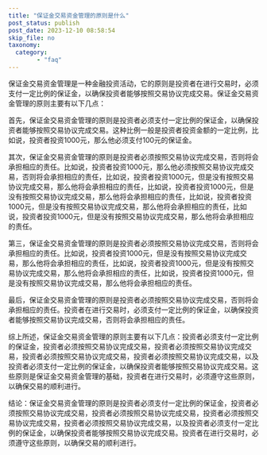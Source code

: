 ```yaml
---
title: "保证金交易资金管理的原则是什么"
post_status: publish
post_date: 2023-12-10 08:58:54
skip_file: no
taxonomy:
  category:
        - "faq"
---
```


保证金交易资金管理是一种金融投资活动，它的原则是投资者在进行交易时，必须支付一定比例的保证金，以确保投资者能够按照交易协议完成交易。保证金交易资金管理的原则主要有以下几点：

首先，保证金交易资金管理的原则是投资者必须支付一定比例的保证金，以确保投资者能够按照交易协议完成交易。这种比例一般是投资者投资金额的一定比例，比如说，投资者投资1000元，那么他必须支付100元的保证金。

其次，保证金交易资金管理的原则是投资者必须按照交易协议完成交易，否则将会承担相应的责任。比如说，投资者投资1000元，那么他必须按照交易协议完成交易，否则将会承担相应的责任，比如说，投资者投资1000元，但是没有按照交易协议完成交易，那么他将会承担相应的责任，比如说，投资者投资1000元，但是没有按照交易协议完成交易，那么他将会承担相应的责任，比如说，投资者投资1000元，但是没有按照交易协议完成交易，那么他将会承担相应的责任，比如说，投资者投资1000元，但是没有按照交易协议完成交易，那么他将会承担相应的责任。

第三，保证金交易资金管理的原则是投资者必须按照交易协议完成交易，否则将会承担相应的责任。比如说，投资者投资1000元，但是没有按照交易协议完成交易，那么他将会承担相应的责任，比如说，投资者投资1000元，但是没有按照交易协议完成交易，那么他将会承担相应的责任，比如说，投资者投资1000元，但是没有按照交易协议完成交易，那么他将会承担相应的责任。

最后，保证金交易资金管理的原则是投资者必须按照交易协议完成交易，否则将会承担相应的责任。投资者在进行交易时，必须支付一定比例的保证金，以确保投资者能够按照交易协议完成交易，否则将会承担相应的责任。

综上所述，保证金交易资金管理的原则主要有以下几点：投资者必须支付一定比例的保证金，投资者必须按照交易协议完成交易，投资者必须按照交易协议完成交易，投资者必须按照交易协议完成交易，投资者必须按照交易协议完成交易，以及投资者必须支付一定比例的保证金，以确保投资者能够按照交易协议完成交易。这些原则是保证金交易资金管理的基础，投资者在进行交易时，必须遵守这些原则，以确保交易的顺利进行。

结论：保证金交易资金管理的原则是投资者必须支付一定比例的保证金，投资者必须按照交易协议完成交易，投资者必须按照交易协议完成交易，投资者必须按照交易协议完成交易，投资者必须按照交易协议完成交易，以及投资者必须支付一定比例的保证金，以确保投资者能够按照交易协议完成交易。投资者在进行交易时，必须遵守这些原则，以确保交易的顺利进行。
